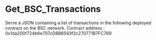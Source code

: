 # Get_BSC_Transactions
Serve a JSON containing a list of transactions in the following deployed contract on the BSC network.  Contract address : 0x1da200f724b6e707cD8B8593f2c270771B7FC769
